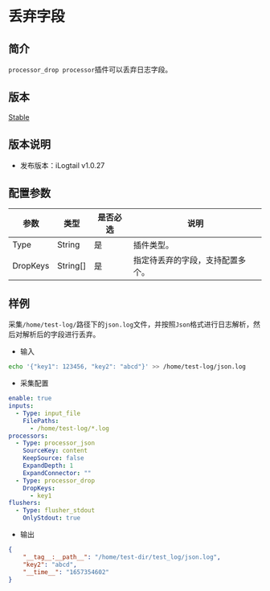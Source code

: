 # 丢弃字段

## 简介

`processor_drop processor`插件可以丢弃日志字段。

## 版本

[Stable](../../stability-level.md)

## 版本说明

* 发布版本：iLogtail v1.0.27

## 配置参数

| 参数     | 类型     | 是否必选 | 说明                             |
| -------- | -------- | -------- | -------------------------------- |
| Type     | String   | 是       | 插件类型。                       |
| DropKeys | String[] | 是       | 指定待丢弃的字段，支持配置多个。 |

## 样例

采集`/home/test-log/`路径下的`json.log`文件，并按照`Json`格式进行日志解析，然后对解析后的字段进行丢弃。

* 输入

```bash
echo '{"key1": 123456, "key2": "abcd"}' >> /home/test-log/json.log
```

* 采集配置

```yaml
enable: true
inputs:
  - Type: input_file
    FilePaths: 
      - /home/test-log/*.log
processors:
  - Type: processor_json
    SourceKey: content
    KeepSource: false
    ExpandDepth: 1
    ExpandConnector: ""
  - Type: processor_drop
    DropKeys: 
      - key1
flushers:
  - Type: flusher_stdout
    OnlyStdout: true
```

* 输出

```json
{
    "__tag__:__path__": "/home/test-dir/test_log/json.log",
    "key2": "abcd",
    "__time__": "1657354602"
}
```
